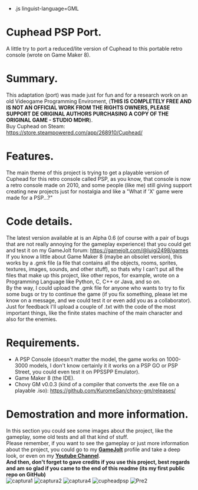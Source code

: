 * .js linguist-language=GML
# Cuphead PSP Port.
A little try to port a reduced/lite version of Cuphead to this portable retro console (wrote on Game Maker 8).

# Summary.
This adaptation (port) was made just for fun and for a research work on an old Videogame Programming Enviroment, (**THIS IS COMPLETELY FREE AND IS NOT AN OFFICIAL WORK FROM THE RIGHTS OWNERS, PLEASE SUPPORT DE ORIGINAL AUTHORS PURCHASING A COPY OF THE ORIGINAL GAME - STUDIO MDHR**).<br>
Buy Cuphead on Steam: https://store.steampowered.com/app/268910/Cuphead/

# Features.
The main theme of this project is trying to get a playable version of Cuphead for this retro console called PSP, as you know, that console is now a retro console made on 2010, and some people (like me) still giving support creating new projects just for nostalgia and like a "What if 'X' game were made for a PSP...?"

# Code details.
The latest version available at is an Alpha 0.6 (of course with a pair of bugs that are not really annoying for the gameplay experience) that you could get and test it on my GameJolt forum: https://gamejolt.com/@luigi2498/games<br>
If you know a little about Game Maker 8 (maybe an obsolet version), this works by a .gmk file (a file that contains all the objects, rooms, sprites, textures, images, sounds, and other stuff), so thats why I can't put all the files that make up this project, like other repos, for example, wrote on a Programming Language like Python, C, C++ or Java, and so on.<br>
By the way, I could upload the .gmk file for anyone who wants to try to fix some bugs or try to continue the game (if you fix something, please let me know on a message, and we could test it or even add you as a collaborator).<br>
Just for feedback I'll upload a couple of .txt with the code of the most important things, like the finite states machine of the main character and also for the enemies.

# Requirements.
* A PSP Console (doesn't matter the model, the game works on 1000-3000 models, I don't know certainly it it works on a PSP GO or PSP Street, you could even test it on PPSSPP Emulator).<br>
* Game Maker 8 (the IDE).<br>
* Chovy GM v0.0.3 (kind of a compiler that converts the .exe file on a playable .iso): https://github.com/KuromeSan/chovy-gm/releases/<br>

# Demostration and more information.
In this section you could see some images about the project, like the gameplay, some old tests and all that kind of stuff.<br>
Please remember, if you want to see the gameplay or just more information about the project, you could go to my **[GameJolt](https://gamejolt.com/@luigi2498)** profile and take a deep look, or even on my **[Youtube Channel](https://youtu.be/bnPA69xp0BE)**.<br>
**And then, don't forget to gave credits if you use this project, best regards and am so glad if you came to the end of this readme (its my first public repo on GitHub)**<br>
![captura1](https://user-images.githubusercontent.com/62407022/158500543-442dfcc2-82bf-4d12-a498-7f3782b56fd5.png)
![captura2](https://user-images.githubusercontent.com/62407022/158500560-2ec5b548-722a-4edc-ac0f-040d286fcbf0.png)
![captura4](https://user-images.githubusercontent.com/62407022/158500606-d5a19646-d67f-48c8-88cc-56d031069400.png)
![cupheadpsp](https://user-images.githubusercontent.com/62407022/158500675-e9ffcc60-3a39-469a-ac1f-af7f756c2822.gif)
![Pre2](https://user-images.githubusercontent.com/62407022/158500713-56bc252e-f739-4d64-b90e-617c40dd2aba.gif)
